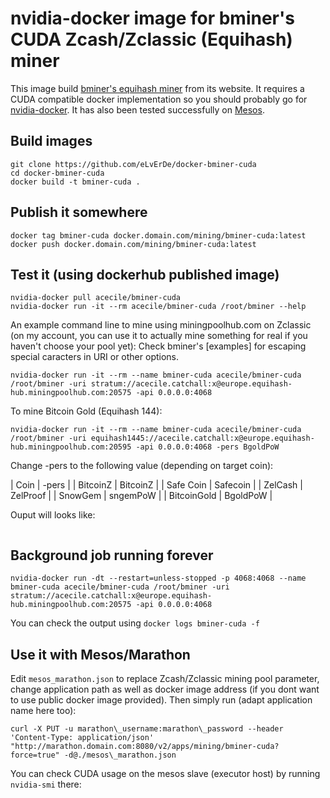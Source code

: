 # nvidia-docker image for bminer's CUDA Zcash/Zclassic (Equihash) miner

This image build [bminer's equihash miner] from its website.
It requires a CUDA compatible docker implementation so you should probably go
for [nvidia-docker].
It has also been tested successfully on [Mesos].

## Build images

```
git clone https://github.com/eLvErDe/docker-bminer-cuda
cd docker-bminer-cuda
docker build -t bminer-cuda .
```

## Publish it somewhere

```
docker tag bminer-cuda docker.domain.com/mining/bminer-cuda:latest
docker push docker.domain.com/mining/bminer-cuda:latest
```

## Test it (using dockerhub published image)

```
nvidia-docker pull acecile/bminer-cuda
nvidia-docker run -it --rm acecile/bminer-cuda /root/bminer --help
```

An example command line to mine using miningpoolhub.com on Zclassic (on my account, you can use it to actually mine something for real if you haven't choose your pool yet):
Check bminer's [examples] for escaping special caracters in URI or other options.
```
nvidia-docker run -it --rm --name bminer-cuda acecile/bminer-cuda /root/bminer -uri stratum://acecile.catchall:x@europe.equihash-hub.miningpoolhub.com:20575 -api 0.0.0.0:4068
```

To mine Bitcoin Gold (Equihash 144):

```
nvidia-docker run -it --rm --name bminer-cuda acecile/bminer-cuda /root/bminer -uri equihash1445://acecile.catchall:x@europe.equihash-hub.miningpoolhub.com:20595 -api 0.0.0.0:4068 -pers BgoldPoW
```

Change -pers to the following value (depending on target coin):

|     Coin    |   -pers  |
|  BitcoinZ   | BitcoinZ |
|  Safe Coin  | Safecoin |
|   ZelCash   | ZelProof |
|   SnowGem   | sngemPoW |
| BitcoinGold | BgoldPoW |


Ouput will looks like:
```
```

## Background job running forever

```
nvidia-docker run -dt --restart=unless-stopped -p 4068:4068 --name bminer-cuda acecile/bminer-cuda /root/bminer -uri stratum://acecile.catchall:x@europe.equihash-hub.miningpoolhub.com:20575 -api 0.0.0.0:4068
```

You can check the output using `docker logs bminer-cuda -f`


## Use it with Mesos/Marathon

Edit `mesos_marathon.json` to replace Zcash/Zclassic mining pool parameter, change application path as well as docker image address (if you dont want to use public docker image provided).
Then simply run (adapt application name here too):

```
curl -X PUT -u marathon\_username:marathon\_password --header 'Content-Type: application/json' "http://marathon.domain.com:8080/v2/apps/mining/bminer-cuda?force=true" -d@./mesos\_marathon.json
```

You can check CUDA usage on the mesos slave (executor host) by running `nvidia-smi` there:

```
```

[bminer's equihash miner]: https://www.bminer.me
[nvidia-docker]: https://github.com/NVIDIA/nvidia-docker
[Mesos]: http://mesos.apache.org/documentation/latest/gpu-support/
[example]: https://www.bminer.me/examples/
